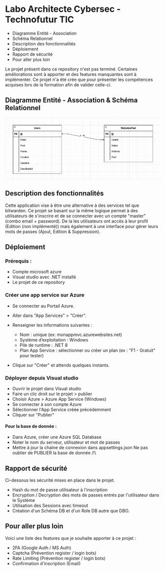 # Labo Architecte Cybersec - Technofutur TIC


- Diagramme Entité - Association
- Schéma Relationnel
- Description des fonctionnalités
- Déploiement
- Rapport de sécurité
- Pour aller plus loin

Le projet présent dans ce repository n'est pas terminé. Certaines améliorations sont à apporter et des features manquantes sont à implémenter. Ce projet n'a été crée que pour présenter les compétences acquises lors de la formation afin de valider celle-ci.


## Diagramme Entité - Association & Schéma Relationnel
[<img src="EA - Labo.png">]()

## Description des fonctionnalités
Cette application vise à être une alternative à des services tel que bitwarden. Ce projet se basant sur la même logique permet à des utilisateurs de s'inscrire et de se connecter avec un compte "master" (combo email + password).
De la les utilisateurs ont accès à leur profil (Edition (non implémenté)) mais également à une interface pour gérer leurs mots de passes (Ajout, Edition & Suppression).

## Déploiement
### Prérequis :
- Compte microsoft azure
- Visual studio avec .NET installé
- Le projet de ce repository

### Créer une app service sur Azure
- Se connecter au Portail Azure.
- Aller dans "App Services" > "Créer".
- Renseigner les informations suivantes :
    - Nom : unique (ex: monappmvc.azurewebsites.net)
    - Système d’exploitation : Windows
    - Pile de runtime : .NET 8
    - Plan App Service : sélectionner ou créer un plan (ex : "F1 - Gratuit" pour tester)

- Clique sur "Créer" et attends quelques instants.

### Déployer depuis Visual studio
- Ouvrir le projet dans Visual studio
- Faire un clic droit sur le projet > publier
- Choisir Azure > Azure App Service (Windows)
- Se connecter à son compte Azure
- Sélectionner l'App Service créée précédemment
- Cliquer sur "Publier"

#### Pour la base de donnée :
- Dans Azure, créer une Azure SQL Database
- Noter le nom du serveur, utilisateur et mot de passes
- Mettre à jour la chaîne de connexion dans appsettings.json
Ne pas oublier de PUBLIER la base de donnée /!\

## Rapport de sécurité
Ci-dessous les sécurité mises en place dans le projet.

- Hash du mot de passe utilisateur à l'inscription
- Encryption / Decryption des mots de passes entrés par l'utilisateur dans le Système
- Utilisation des Sessions avec timeout
- Création d'un Schéma DB et d'un Role DB autre que DBO.

## Pour aller plus loin
Voici une liste des features que je souhaite apporter à ce projet :
- 2FA (Google Auth / MS Auth)
- Captcha (Prévention register / login bots)
- Rate Limiting (Prévention register / login bots)
- Confirmation d'inscription (Email)
